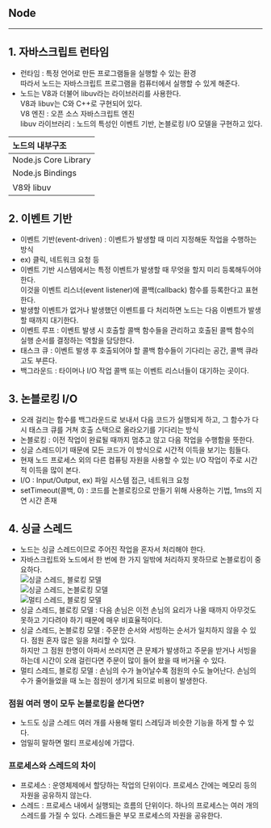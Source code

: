 Node
-----------------------
- - -
## 1. 자바스크립트 런타임
- 런타임 : 특정 언어로 만든 프로그램들을 실행할 수 있는 환경  
따라서 노드는 자바스크립트 프로그램을 컴퓨터에서 실행할 수 있게 해준다.
- 노드는 V8과 더불어 libuv라는 라이브러리를 사용한다.  
V8과 libuv는 C와 C++로 구현되어 있다.  
V8 엔진 : 오픈 소스 자바스크립트 엔진  
libuv 라이브러리 : 노드의 특성인 이벤트 기반, 논블로킹 I/O 모델을 구현하고 있다.  

| 노드의  내부구조 |
|:--------|
| Node.js Core Library |
| Node.js Bindings |
| V8와 libuv|

## 2. 이벤트 기반
- 이벤트 기반(event-driven) : 이벤트가 발생할 때 미리 지정해둔 작업을 수행하는 방식
- ex) 클릭, 네트워크 요청 등
- 이벤트 기반 시스템에서는 특정 이벤트가 발생할 때 무엇을 할지 미리 등록해두어야 한다.  
이것을 이벤트 리스너(event listener)에 콜백(callback) 함수를 등록한다고 표현한다.  
- 발생할 이벤트가 없거나 발생했던 이벤트를 다 처리하면 노드는 다음 이벤트가 발생할 때까지 대기한다.
- 이벤트 루프 : 이벤트 발생 시 호출할 콜백 함수들을 관리하고 호출된 콜백 함수의 실행 순서를 결정하는 역할을 담당한다.
- 태스크 큐 : 이벤트 발생 후 호출되어야 할 콜백 함수들이 기다리는 공간, 콜백 큐라고도 부른다.
- 백그라운드 : 타이머나 I/O 작업 콜백 또는 이벤트 리스너들이 대기하는 곳이다.

## 3. 논블로킹 I/O
- 오래 걸리는 함수를 백그라운드로 보내서 다음 코드가 실행되게 하고, 그 함수가 다시 태스크 큐를 거쳐 호출 스택으로 올라오기를 기다리는 방식
- 논블로킹 : 이전 작업이 완료될 때까지 멈추고 않고 다음 작업을 수행함을 뜻한다.
- 싱글 스레드이기 때문에 모든 코드가 이 방식으로 시간적 이득을 보기는 힘들다.
- 현재 노드 프로세스 외의 다른 컴퓨팅 자원을 사용할 수 있는 I/O 작업이 주로 시간적 이득을 많이 본다.
- I/O : Input/Output, ex) 파일 시스템 접근, 네트워크 요청
- setTimeout(콜백, 0) : 코드를 논블로킹으로 만들기 위해 사용하는 기법, 1ms의 지연 시간 존재

## 4. 싱글 스레드
- 노드는 싱글 스레드이므로 주어진 작업을 혼자서 처리해야 한다.
- 자바스크립트와 노드에서 한 번에 한 가지 일밖에 처리하지 못하므로 논블로킹이 중요하다.  
![싱글 스레드, 블로킹 모델](https://github.com/kkoon9/node.js/blob/master/img/single%20theard_blocking.PNG)  
![싱글 스레드, 논블로킹 모델](https://github.com/kkoon9/node.js/blob/master/img/single%20theard_Non_blocking.PNG)  
![멀티 스레드, 블로킹 모델](https://github.com/kkoon9/node.js/blob/master/img/multi%20theard_blocking.PNG)  
- 싱글 스레드, 블로킹 모델 : 다음 손님은 이전 손님의 요리가 나올 때까지 아무것도 못하고 기다려야 하기 때문에 매우 비효율적이다.
- 싱글 스레드, 논블로킹 모델 : 주문한 순서와 서빙하는 순서가 일치하지 않을 수 있다. 점원 혼자 많은 일을 처리할 수 있다.  
하지만 그 점원 한명이 아파서 쓰러지면 큰 문제가 발생하고 주문을 받거나 서빙을 하는데 시간이 오래 걸린다면 주문이 많이 들어 왔을 때 버거울 수 있다.
- 멀티 스레드, 블로킹 모델 : 손님의 수가 늘어날수록 점원의 수도 늘어난다. 손님의 수가 줄어들었을 때 노는 점원이 생기게 되므로 비용이 발생한다.
### 점원 여러 명이 모두 논블로킹을 쓴다면?
- 노드도 싱글 스레드 여러 개를 사용해 멀티 스레딩과 비슷한 기능을 하게 할 수 있다.
- 엄밀히 말하면 멀티 프로세싱에 가깝다.
### 프로세스와 스레드의 차이
- 프로세스 : 운영체제에서 할당하는 작업의 단위이다. 프로세스 간에는 메모리 등의 자원을 공유하지 않는다.
- 스레드 : 프로세스 내에서 실행되는 흐름의 단위이다. 하나의 프로세스는 여러 개의 스레드를 가질 수 있다. 스레드들은 부모 프로세스의 자원을 공유한다.
